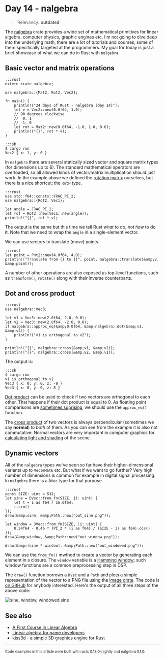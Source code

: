 # Day 14 - nalgebra

> Relevancy: **outdated**

The [nalgebra](https://crates.io/crates/nalgebra) crate provides a wide set of mathematical primitives for linear algebra, computer physics, graphic engines etc. I'm not going to dive deep into the underlying math, there are a lot of tutorials and courses, some of them specifically targeted at the programmers. My goal for today is just a brief showcase of what we can do in Rust with `nalgebra`.

Basic vector and matrix operations
----------------------------------

    :::rust
    extern crate nalgebra;

    use nalgebra::{Mat2, Rot2, Vec2};

    fn main() {
        println!("24 days of Rust - nalgebra (day 14)");
        let v = Vec2::new(0.0f64, 1.0);
        // 90 degrees clockwise
        //  0, 1
        // -1, 0
        let rot = Mat2::new(0.0f64, -1.0, 1.0, 0.0);
        println!("{}", rot * v);
    }

<!-- -->

    :::sh
    $ cargo run
    Vec2 { x: 1, y: 0 }

In `nalgebra` there are several statically sized vector and square matrix types (for dimensions up to 6). The standard mathematical operators are overloaded, so all allowed kinds of vector/matrix multiplication should just work. In the example above we defined the [rotation matrix](http://en.wikipedia.org/wiki/Rotation_matrix) ourselves, but there is a nice shortcut: the `RotN` type.

    :::rust
    use std::f64::consts::FRAC_PI_2;
    use nalgebra::{Rot2, Vec1};

    let angle = FRAC_PI_2;
    let rot = Rot2::new(Vec1::new(angle));
    println!("{}", rot * v);

The output is the same but this time we tell Rust *what* to do, not *how* to do it. Note that we need to wrap the `angle` in a single-element vector.

We can use vectors to translate (move) points.

    :::rust
    let point = Pnt2::new(4.0f64, 4.0);
    println!("Translate from {} to {}", point, nalgebra::translate(&amp;v, &amp;point));

A number of other operations are also exposed as top-level functions, such as `transform()`, `rotate()` along with their inverse counterparts.

Dot and cross product
---------------------

    :::rust
    use nalgebra::Vec3;

    let v1 = Vec3::new(2.0f64, 2.0, 0.0);
    let v2 = Vec3::new(2.0f64, -2.0, 0.0);
    if nalgebra::approx_eq(&amp;0.0f64, &amp;nalgebra::dot(&amp;v1, &amp;v2)) {
        println!("v1 is orthogonal to v2");
    }

    println!("{}", nalgebra::cross(&amp;v1, &amp;v2));
    println!("{}", nalgebra::cross(&amp;v2, &amp;v1));

The output is:

    :::sh
    $ cargo run
    v1 is orthogonal to v2
    Vec3 { x: 0, y: 0, z: -8 }
    Vec3 { x: 0, y: 0, z: 8 }

[Dot product](http://en.wikipedia.org/wiki/Dot_product) can be used to check if two vectors are orthogonal to each other. That happens if their dot product is equal to 0. As floating point comparisons are [sometimes suprising](http://www.parashift.com/c++-faq/floating-point-arith.html), we should use the `approx_eq()` function.

The [cross product](http://en.wikipedia.org/wiki/Cross_product) of two vectors is always perpendicular (sometimes we say **normal**) to *both* of them. As you can see from the example it is also not commutative. Normal vectors are very important in computer graphics for [calculating light and shading](http://www.opengl-tutorial.org/beginners-tutorials/tutorial-8-basic-shading/) of the scene.

Dynamic vectors
---------------

All of the `nalgebra` types we've seen so far have their higher-dimensional variants up to `Vec6`/`Mat6` etc. But what if we want to go further? Very high number of dimensions is common for example in digital signal processing. In `nalgebra` there is a `DVec` type for that purpose.

    :::rust
    const SIZE: uint = 512;
    let sine = DVec::from_fn(SIZE, |i: uint| {
        let t = i as f64 / 16.0f64;
        t.sin()
    });
    draw(&amp;sine, &amp;Path::new("out_sine.png"));

    let window = DVec::from_fn(SIZE, |i: uint| {
        0.54f64 - 0.46 * (PI_2 * (i as f64) / (SIZE - 1) as f64).cos()
    });
    draw(&amp;window, &amp;Path::new("out_window.png"));

    draw(&amp;(sine * window), &amp;Path::new("out_windowed.png"));

We can use the `from_fn()` mwthod to create a vector by generating each element in a closure. The `window` variable is a [Hamming window](http://en.wikipedia.org/wiki/Window_function#Hamming_window); such window functions are a common preprocessing step in DSP.

The `draw()` function borrows a `DVec` and a `Path` and plots a simple representation of the vector to a PNG file using the [image crate](https://siciarz.net/24-days-of-rust-image/). The code is [on GitHub](https://github.com/zsiciarz/24daysofrust/blob/86aef8e34a1b7681a189ffbf0abc50a1f413da23/src/day14.rs#L10) for anybody interested. Here's the output of all three steps of the above code:

![sine, window, windowed sine](//i.imgur.com/mQKFms3.png)

See also
--------

* [A First Course in Linear Algebra](http://linear.ups.edu/html/fcla.html)
* [Linear algebra for game developers](http://blog.wolfire.com/2009/07/linear-algebra-for-game-developers-part-1/)
* [kiss3d](https://github.com/sebcrozet/kiss3d) - a simple 3D graphics engine for Rust

----

<small>
Code examples in this article were built with rustc 0.13.0-nightly and nalgebra 0.1.0.
</small>
